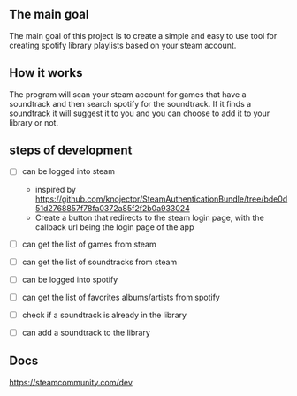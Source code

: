 ## The main goal

The main goal of this project is to create a simple and easy to use tool for creating spotify library playlists based on your steam account. 

## How it works

The program will scan your steam account for games that have a soundtrack and then search spotify for the soundtrack. 
If it finds a soundtrack it will suggest it to you and you can choose to add it to your library or not.

## steps of development

-  [ ] can be logged into steam
   - inspired by https://github.com/knojector/SteamAuthenticationBundle/tree/bde0d51d2768857f78fa0372a85f2f2b0a933024
   - Create a button that redirects to the steam login page, with the callback url being the login page of the app
- [ ] can get the list of games from steam
- [ ] can get the list of soundtracks from steam

- [ ] can be logged into spotify
- [ ] can get the list of favorites albums/artists from spotify
- [ ] check if a soundtrack is already in the library
- [ ] can add a soundtrack to the library

## Docs
https://steamcommunity.com/dev
